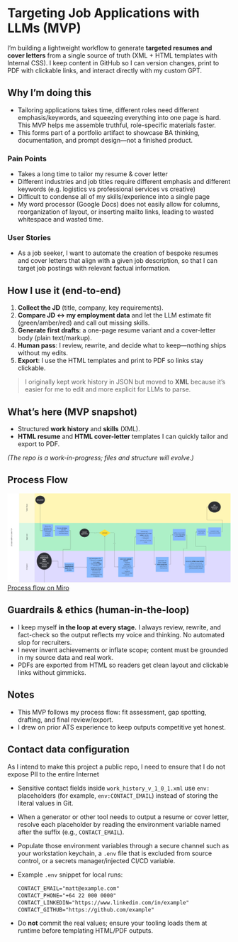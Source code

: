 # Targeting Job Applications with LLMs (MVP)

I’m building a lightweight workflow to generate **targeted resumes and cover letters** from a single source of truth (XML + HTML templates with Internal CSS). I keep content in GitHub so I can version changes, print to PDF with clickable links, and interact directly with my custom GPT.

## Why I’m doing this

- Tailoring applications takes time, different roles need different emphasis/keywords, and squeezing everything into one page is hard. This MVP helps me assemble truthful, role-specific materials faster.
- This forms part of a portfolio artifact to showcase BA thinking, documentation, and prompt design—not a finished product.

### Pain Points

- Takes a long time to tailor my resume & cover letter
- Different industries and job titles require different emphasis and different keywords (e.g. logistics vs professional services vs creative)
- Difficult to condense all of my skills/experience into a single page
- My word processor (Google Docs) does not easily allow for columns, reorganization of layout, or inserting mailto links, leading to wasted whitespace and wasted time.

### User Stories
- As a job seeker, I want to automate the creation of bespoke resumes and cover letters that align with a given job description, so that I can target job postings with relevant factual information.

## How I use it (end-to-end)

1. **Collect the JD** (title, company, key requirements).
2. **Compare JD ↔ my employment data** and let the LLM estimate fit (green/amber/red) and call out missing skills.
3. **Generate first drafts**: a one-page resume variant and a cover-letter body (plain text/markup).
4. **Human pass**: I review, rewrite, and decide what to keep—nothing ships without my edits.
5. **Export**: I use the HTML templates and print to PDF so links stay clickable.

> I originally kept work history in JSON but moved to **XML** because it’s easier for me to edit and more explicit for LLMs to parse.

## What’s here (MVP snapshot)

- Structured **work history** and **skills** (XML).
- **HTML resume** and **HTML cover-letter** templates I can quickly tailor and export to PDF.

*(The repo is a work-in-progress; files and structure will evolve.)*

## Process Flow
![A screenshot of process flow in MVP](images/ProcessFlowMVP.jpg)
[Process flow on Miro](https://miro.com/app/board/uXjVJGAOjGw=/?share_link_id=19281139838)


## Guardrails & ethics (human-in-the-loop)
- I keep myself **in the loop at every stage.** I always review, rewrite, and fact-check so the output reflects my voice and thinking. No automated slop for recruiters.
- I never invent achievements or inflate scope; content must be grounded in my source data and real work.
- PDFs are exported from HTML so readers get clean layout and clickable links without gimmicks.

## Notes

- This MVP follows my process flow: fit assessment, gap spotting, drafting, and final review/export.
- I drew on prior ATS experience to keep outputs competitive yet honest.

## Contact data configuration
As I intend to make this project a public repo, I need to ensure that I do not expose PII to the entire Internet

- Sensitive contact fields inside `work_history_v_1_0_1.xml` use `env:` placeholders (for example, `env:CONTACT_EMAIL`) instead of storing the literal values in Git.
- When a generator or other tool needs to output a resume or cover letter, resolve each placeholder by reading the environment variable named after the suffix (e.g., `CONTACT_EMAIL`).
- Populate those environment variables through a secure channel such as your workstation keychain, a `.env` file that is excluded from source control, or a secrets manager/injected CI/CD variable.
- Example `.env` snippet for local runs:

  ```env
  CONTACT_EMAIL="matt@example.com"
  CONTACT_PHONE="+64 22 000 0000"
  CONTACT_LINKEDIN="https://www.linkedin.com/in/example"
  CONTACT_GITHUB="https://github.com/example"
  ```

- Do **not** commit the real values; ensure your tooling loads them at runtime before templating HTML/PDF outputs.

